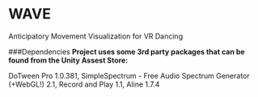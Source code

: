 # WAVE
Anticipatory Movement Visualization for VR Dancing


###Dependencies
**Project uses some 3rd party packages that can be found from the Unity Assest Store:**

DoTween Pro 1.0.381, 
SimpleSpectrum - Free Audio Spectrum Generator (+WebGL!) 2.1,
Record and Play 1.1,
Aline 1.7.4
